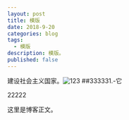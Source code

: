 ```yaml
---
layout: post
title: 模版
date: 2018-9-20
categories: blog
tags:
  - 模版
description: 模版。
published: false
---
```

建设社会主义国家。![123]({{site.baseurl}}/_posts/cnfeat.jpg)
##333331.-它

22222





这里是博客正文。

